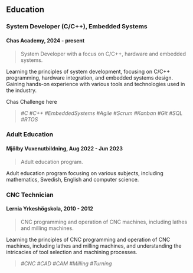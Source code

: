 ## Education

### System Developer (C/C++), Embedded Systems

#### Chas Academy, 2024 - present

> System Developer with a focus on C/C++, hardware and embedded systems.

Learning the principles of system development, focusing on C/C++ programming, hardware integration, and embedded systems design. Gaining hands-on experience with various tools and technologies used in the industry.

Chas Challenge here

> _#C_ _#C++_ _#EmbeddedSystems_ _#Agile_ _#Scrum_ _#Kanban_ _#Git_ _#SQL_ _#RTOS_

### Adult Education

#### Mjölby Vuxenutbildning, Aug 2022 - Jun 2023

> Adult education program.

Adult education program focusing on various subjects, including mathematics, Swedish, English and computer science.

### CNC Technician

#### Lernia Yrkeshögskola, 2010 - 2012

> CNC programming and operation of CNC machines, including lathes and milling machines.

Learning the principles of CNC programming and operation of CNC machines, including lathes and milling machines, and understanding the intricacies of tool selection and machining processes.

> _#CNC_ _#CAD_ _#CAM_ _#Milling_ _#Turning_
